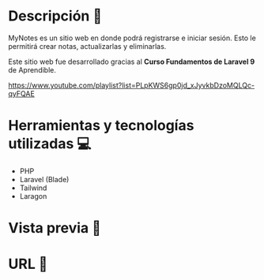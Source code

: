 # Descripción :page_facing_up:
MyNotes es un sitio web en donde podrá registrarse e iniciar sesión. Esto le permitirá crear notas, actualizarlas y eliminarlas.

Este sitio web fue desarrollado gracias al <b>Curso Fundamentos de Laravel 9</b> de Aprendible. 

https://www.youtube.com/playlist?list=PLpKWS6gp0jd_xJyvkbDzoMQLQc-qyFQAE

# Herramientas y tecnologías utilizadas :computer:
- PHP
- Laravel (Blade)
- Tailwind
- Laragon

  
# Vista previa :eyes:


# URL :link:
